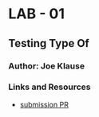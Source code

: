 # LAB - 01

## Testing Type Of

### Author: Joe Klause

### Links and Resources
* [submission PR](https://github.com/josephklause-401-advanced-javascript/lab-00/pull/1)